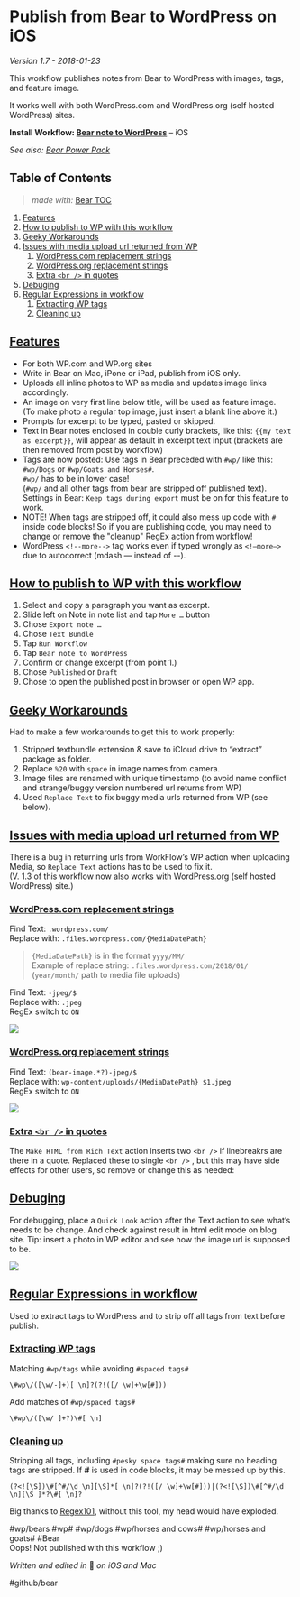# Publish from Bear to WordPress on iOS
*Version 1.7 - 2018-01-23*

This workflow publishes notes from Bear to WordPress with images, tags, and feature image.

It works well with both WordPress.com and WordPress.org (self hosted WordPress) sites.

**Install Workflow:  [Bear note to WordPress](https://workflow.is/workflows/c9ece7c8e2e64d4599c74ed6824f54b4)** – iOS

*See also: [Bear Power Pack](https://github.com/rovest/Bear-Power-Pack/blob/master/README.md)*

<!--TOC-->
<a id="toc-top"></a>
## Table of Contents
> *made with:* [Bear TOC](https://github.com/rovest/Bear-Power-Pack/blob/master/Bear%20TOC.md)  

1. [Features ](#toc-1)
2. [How to publish to WP with this workflow](#toc-2)
3. [Geeky Workarounds](#toc-3)
4. [Issues with media upload url returned from WP](#toc-4)
	1. [WordPress.com replacement strings](#toc-5)
	2. [WordPress.org replacement strings](#toc-6)
	3. [Extra `<br />` in quotes](#toc-7)
5. [Debuging](#toc-8)
6. [Regular Expressions in workflow](#toc-9)
	1. [Extracting WP tags](#toc-10)
	2. [Cleaning up](#toc-11)
<!--/TOC-->

<a id="toc-1"></a>
## [Features ](#toc-top)
- For both WP.com and WP.org sites
- Write in Bear on Mac, iPone or iPad, publish from iOS only.
- Uploads all inline photos to WP as media and updates image links accordingly.
- An image on very first line below title, will be used as feature image.  
(To make photo a regular top image, just insert a blank line above it.)
- Prompts for excerpt to be typed, pasted or skipped. 
- Text in Bear notes enclosed in double curly brackets, like this: `{{my text as excerpt}}`, will appear as default in excerpt text input (brackets are then removed from post by workflow)
- Tags are now posted: Use tags in Bear preceded with `#wp/` like this: `#wp/Dogs` or `#wp/Goats and Horses#`.  
`#wp/` has to be in lower case!  
(`#wp/` and all other tags from bear are stripped off published text).  
Settings in Bear: `Keep tags during export` must be on for this feature to work.
- NOTE! When tags are stripped off, it could also mess up code with `#` inside code blocks! So if you are publishing code, you may need to change or remove the "cleanup" RegEx action from workflow!
- WordPress `<!--more-->` tag works even if typed wrongly as `<!—more—>` due to autocorrect (mdash — instead of --).

<a id="toc-2"></a>
## [How to publish to WP with this workflow](#toc-top)
1. Select and copy a paragraph you want as excerpt.
2. Slide left on Note in note list and tap `More …` button
3. Chose `Export note …`  
4. Chose `Text Bundle`
5. Tap `Run Workflow`  
6. Tap `Bear note to WordPress` 
7. Confirm or change excerpt (from point 1.)
8. Chose `Published` or `Draft` 
9. Chose to open the published post in browser or open WP app.

<a id="toc-3"></a>
## [Geeky Workarounds](#toc-top)
Had to make a few workarounds to get this to work properly:

1. Stripped textbundle extension & save to iCloud drive to “extract” package as folder.
2. Replace `%20` with `space` in image names from camera.
3. Image files are renamed with unique timestamp (to avoid name conflict and strange/buggy version numbered url returns from WP)
4. Used `Replace Text` to fix buggy media urls returned from WP (see below).

<a id="toc-4"></a>
## [Issues with media upload url returned from WP](#toc-top)
There is a bug in returning urls from WorkFlow’s WP action when uploading Media, so `Replace Text` actions has to be used to fix it.   
(V. 1.3 of this workflow now also works with WordPress.org (self hosted WordPress) site.)

<a id="toc-5"></a>
### [WordPress.com replacement strings](#toc-top)
Find Text: `.wordpress.com/`   
Replace with: `.files.wordpress.com/{MediaDatePath}￼`  

> `{MediaDatePath}` is in the format `yyyy/MM/`      
Example of replace string: `.files.wordpress.com/2018/01/`  
(`year/month/` path to media file uploads)

Find Text: `-jpeg/$`   
Replace with: `.jpeg￼`  
RegEx switch to `ON`

![](images/2D4B9F7A-CF6B-4367-9122-61EF40211DED.jpg)

<a id="toc-6"></a>
### [WordPress.org replacement strings](#toc-top)
Find Text: `(bear-image.*?)-jpeg/$`   
Replace with: `wp-content/uploads/{MediaDatePath}￼$1.jpeg`  
RegEx switch to `ON`

![](images/10BE512F-718A-490B-AECF-D3D26661D8BF.jpg)

<a id="toc-7"></a>
### [Extra `<br />` in quotes](#toc-top)
The `Make HTML from Rich Text` action inserts two  `<br />`  if linebreakrs are there in a quote. Replaced these to single  `<br />` , but this may have side effects for other users, so remove or change this as needed:

<a id="toc-8"></a>
## [Debuging](#toc-top)
For debugging, place a `Quick Look` action after the Text action to see what’s needs to be change. And check against result in html edit mode on blog site. Tip: insert a photo in WP editor and see how the image url is supposed to be.

![](images/10BE512F-718A-490B-AECF-D3D26661D8BF%201.jpg)

<a id="toc-9"></a>
## [Regular Expressions in workflow](#toc-top)
Used to extract tags to WordPress and to strip off all tags from text before publish.

<a id="toc-10"></a>
### [Extracting WP tags](#toc-top)
Matching `#wp/tags` while avoiding `#spaced tags#`  
```
\#wp\/([\w/-]+)[ \n]?(?!([/ \w]+\w[#]))
```

Add matches of `#wp/spaced tags#`  
```
\#wp\/([\w/ ]+?)\#[ \n]
```

<a id="toc-11"></a>
### [Cleaning up](#toc-top)
Stripping all tags, including `#pesky space tags#` making sure no heading tags are stripped. If **#** is used in code blocks, it may be messed up by this.  

```
(?<![\S])\#[^#/\d \n][\S]*[ \n]?(?!([/ \w]+\w[#]))|(?<![\S])\#[^#/\d \n][\S ]*?\#[ \n]?
```

Big thanks to [Regex101](https://regex101.com/), without this tool, my head would have exploded.

#wp/bears #wp# #wp/dogs #wp/horses and cows# #wp/horses and goats# #Bear  
Oops! Not published with this workflow ;)

*Written and edited in* 🐻 *on iOS and Mac*

#github/bear


